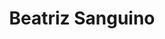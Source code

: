 ---
# Display name
title: Beatriz Sanguino

# Full name (for SEO)
first_name: Beatriz Sanguino
last_name:  Sanguino

# Username (this should match the folder name)
authors:
  - Beatriz Sanguino
avatar: avatar.jpg
# Is this the primary user of the site?
superuser: false

# Role/position
# role: Associate Professor
 

# Organizations/Affiliations
organizations:
  - name: Stipendiat
  - name: Institutt for havromsoperasjoner og byggteknikk
    url: 'https://www.ntnu.no/ihb'
  - name: Institutt for språk og litteratur
    url: 'https://www.ntnu.no/isl'
# Short bio (displayed in user profile at end of posts)
#bio: My research interests include distributed robotics, mobile computing and programmable matter.

# Social/Academic Networking
# For available icons, see: https://docs.hugoblox.com/getting-started/page-builder/#icons
#   For an email link, use "fas" icon pack, "envelope" icon, and a link in the
#   form "mailto:your-email@example.com" or "#contact" for contact widget.
social:
  - icon: envelope
    icon_pack: fas
    link: 'mailto:beatriz.i.s.c.d.c.sanguino@ntnu.no'
  - icon: google-scholar
    icon_pack: ai
    link: https://www.ntnu.no/ansatte/beatriz.i.s.c.d.c.sanguino
  - icon: twitter
    icon_pack: fab
    link: https://www.ntnu.no/ansatte/beatriz.i.s.c.d.c.sanguino
  - icon: github
    icon_pack: fab
    link: https://www.ntnu.no/ansatte/beatriz.i.s.c.d.c.sanguino



# Link to a PDF of your resume/CV from the About widget.
# To enable, copy your resume/CV to `static/files/cv.pdf` and uncomment the lines below.
# - icon: cv
#   icon_pack: ai
#   link: files/cv.pdf

# Enter email to display Gravatar (if Gravatar enabled in Config)
email: 'beatriz.i.s.c.d.c.sanguino@ntnu.no'

# Organizational groups that you belong to (for People widget)
#   Set this to `[]` or comment out if you are not using People widget.
user_groups:
  - PhD Candidate
 
---